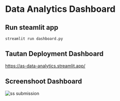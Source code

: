 # Data Analytics Dashboard

## Run steamlit app
```
streamlit run dashboard.py
```

## Tautan Deployment Dashboard
https://as-data-analytics.streamlit.app/


## Screenshoot Dashboard
![ss submission](https://github.com/ahmadsuaif/data-analytics/assets/66425290/73c5fa08-46cc-4245-8662-80d10028c5f0)
